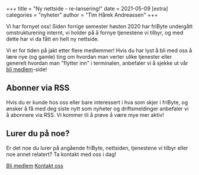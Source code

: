 +++
title = "Ny nettside - re-lansering!"
date = 2021-05-09
[extra]
categories = "nyheter" 
author = "Tim Hårek Andreassen"
+++

Vi har fornyet oss! Siden forrige semester høsten 2020 har friByte undergått omstrukturering internt, vi holder på å fornye tjenestene vi tilbyr, og med dette har vi da fått en helt ny nettside.

Vi er for tiden på jakt etter flere medlemmer! Hvis du har lyst å bli med oss å lære nye (og gamle) ting om hvordan man verter ulike tjenester eller generelt hvordan man "flytter inn" i terminalen, anbefaler vi å sjekke ut vår [bli medlem](/bli-medlem)-side!

## Abonner via RSS

Hvis du er kunde hos oss eller bare interessert i hva som skjer i friByte, og ønsker å få med deg siste nytt som nyheter og driftsmeldinger anbefaler vi å abonnere via RSS. Vi kommer til å prøve å være mye mer aktiv!

## Lurer du på noe?

Er det noe du lurer på angående friByte, nettsiden, tjenestene vi tilbyr eller noe annet relatert? Ta kontakt med oss i dag!


<div class="button-container center">
    <a href="/bli-medlem" class="btn primary center">Bli medlem</a>
    <a href="mailto:post@fribyte.no?subject=Forespørsel&body=Kjære friByte," class="btn primary center">Kontakt oss</a>
</div>
